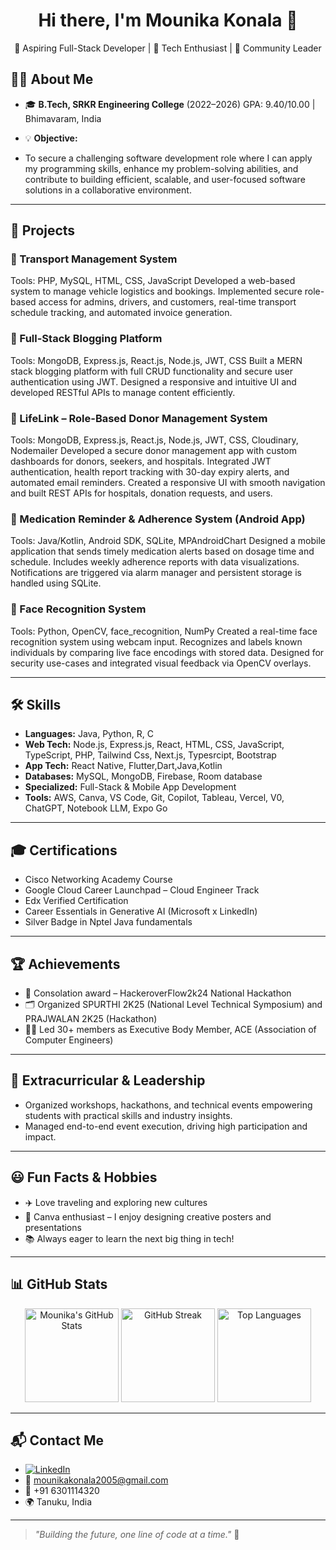 <h1 align="center"> Hi there, I'm Mounika Konala 👋</h1> 
<p align="center">   
🌱 Aspiring Full-Stack Developer | 🚀 Tech Enthusiast | 🤝 Community Leader  
</p>            

## 👩‍💻 About Me  
- 🎓 **B.Tech, SRKR Engineering College** (2022–2026)
  GPA: 9.40/10.00 | Bhimavaram, India
     
   
- 💡 **Objective:**  
-    
  To secure a challenging software development role where I can apply my programming skills, enhance my problem-solving abilities, and contribute to building efficient, scalable, and user-focused software solutions in a collaborative environment.   
 
---
## 🚀 Projects 
  
### 🔹 Transport Management System
Tools: PHP, MySQL, HTML, CSS, JavaScript
Developed a web-based system to manage vehicle logistics and bookings. Implemented secure role-based access for admins,  drivers, and customers, real-time transport schedule tracking, and automated invoice generation.    

### 🔹 Full-Stack Blogging Platform 
Tools: MongoDB, Express.js, React.js, Node.js, JWT, CSS
Built a MERN stack blogging platform with full CRUD functionality and secure user authentication using JWT. Designed a responsive and intuitive UI and developed RESTful APIs to manage content efficiently.
    
### 🔹 LifeLink – Role-Based Donor Management System
Tools: MongoDB, Express.js, React.js, Node.js, JWT, CSS, Cloudinary, Nodemailer
Developed a secure donor management app with custom dashboards for donors, seekers, and hospitals. Integrated JWT authentication, health report tracking with 30-day expiry alerts, and automated email reminders. Created a responsive UI with smooth navigation and built REST APIs for hospitals, donation requests, and users.
  
### 🔹 Medication Reminder & Adherence System (Android App)
Tools: Java/Kotlin, Android SDK, SQLite, MPAndroidChart
Designed a mobile application that sends timely medication alerts based on dosage time and schedule. Includes weekly adherence reports with data visualizations. Notifications are triggered via alarm manager and persistent storage is handled using SQLite.

### 🔹 Face Recognition System
Tools: Python, OpenCV, face_recognition, NumPy
Created a real-time face recognition system using webcam input. Recognizes and labels known individuals by comparing live face encodings with stored data. Designed for security use-cases and integrated visual feedback via OpenCV overlays.

---

## 🛠️ Skills

- **Languages:** Java, Python, R, C  
- **Web Tech:** Node.js, Express.js, React, HTML, CSS, JavaScript, TypeScript, PHP, Tailwind Css, Next.js, Typesrcipt, Bootstrap
- **App Tech:** React Native, Flutter,Dart,Java,Kotlin 
- **Databases:** MySQL, MongoDB, Firebase, Room database
- **Specialized:** Full-Stack & Mobile App Development  
- **Tools:** AWS, Canva, VS Code, Git, Copilot, Tableau, Vercel, V0, ChatGPT, Notebook LLM, Expo Go
  
---
 

## 🎓 Certifications

- Cisco Networking Academy Course
- Google Cloud Career Launchpad – Cloud Engineer Track
- Edx Verified Certification
- Career Essentials in Generative AI (Microsoft x LinkedIn)
- Silver Badge in Nptel Java fundamentals
---

## 🏆 Achievements

- 🏅 Consolation award – HackeroverFlow2k24 National Hackathon  
- 🗂️ Organized SPURTHI 2K25 (National Level Technical Symposium) and PRAJWALAN 2K25 (Hackathon)  
- 👩‍💼 Led 30+ members as Executive Body Member, ACE (Association of Computer Engineers)

----

## 🌟 Extracurricular & Leadership

- Organized workshops, hackathons, and technical events empowering students with practical skills and industry insights.
- Managed end-to-end event execution, driving high participation and impact.

----

## 😃 Fun Facts & Hobbies

- ✈️ Love traveling and exploring new cultures
- 🎨 Canva enthusiast – I enjoy designing creative posters and presentations
- 📚 Always eager to learn the next big thing in tech!

---

## 📊 GitHub Stats

<p align="center">
  <img src="https://github-readme-stats.vercel.app/api?username=moniieekaa&show_icons=true&theme=radical" alt="Mounika's GitHub Stats" height="150"/>
  <img src="https://github-readme-streak-stats.herokuapp.com/?user=moniieekaa&theme=radical" alt="GitHub Streak" height="150"/> 
  <img src="https://github-readme-stats.vercel.app/api/top-langs/?username=moniieekaa&layout=compact&theme=radical" alt="Top Languages" height="150"/>
</p>

---  

## 📬 Contact Me

- [![LinkedIn](https://img.shields.io/badge/-Mounika%20Konala-blue?style=flat-square&logo=Linkedin&logoColor=white&link=https://www.linkedin.com/in/mounika-konala/)](https://www.linkedin.com/in/mounika-konala/)
- 📧 mounikakonala2005@gmail.com
- 📱 +91 6301114320
- 🌍 Tanuku, India

----
 
> _"Building the future, one line of code at a time."_ 🚀
 
<!--
**moniieekaa/moniieekaa** is a ✨ special ✨ repository because its `README.md` (this file) appears on your GitHub profile.
-->
